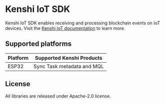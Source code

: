 # Kenshi IoT SDK

Kenshi IoT SDK enables receiving and processing blockchain events
on IoT devices. Visit the
[Kenshi IoT documentation](https://kenshi.io/docs/services/iot) to learn more.

## Supported platforms

| Platform | Supported Kenshi Products  |
| -------- | -------------------------- |
| ESP32    | Sync Task metadata and MQL |

## License

All libraries are released under Apache-2.0 license.
